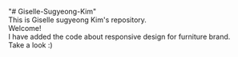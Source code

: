 "# Giselle-Sugyeong-Kim"<br>
This is Giselle sugyeong Kim's repository. <br>
Welcome!<br>
I have added the code about responsive design for furniture brand.<br>
Take a look :)
